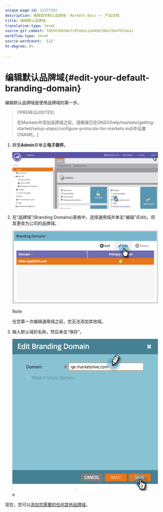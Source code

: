```yaml
---
unique-page-id: 11377392
description: 编辑您的默认品牌域- Marketo Docs —— 产品文档
title: 编辑默认品牌域
translation-type: tm+mt
source-git-commit: f865630638e7c0fe6ac2a449e196a7de4fbfeea1
workflow-type: tm+mt
source-wordcount: '112'
ht-degree: 0%

---
```



# 编辑默认品牌域{#edit-your-default-branding-domain}

编辑默认品牌域是使用品牌域的第一步。

>[!PREREQUISITES]
>
>在Marketo中添加品牌域之前，请确保已在DNS](/help/marketo/getting-started/setup-steps/configure-protocols-for-marketo.md)中设置CNAME。[

1. 转至&#x200B;**Admin**&#x200B;并单击&#x200B;**电子邮件**。

   ![](assets/image2016-6-29-16-3a42-3a20.png)

1. 在“品牌域”(Branding Domains)表格中，选择通用域并单击“编辑”(Edit)，将其更改为公司的品牌域。

   ![](assets/edit-branding-domain.png)

   >[!NOTE]
   >
   >在您第一次编辑通用域之前，您无法添加其他域。

1. 输入默认域的名称，然后单击“保存”。

   ![](assets/edit-branding-domain-hands.png)e

现在，您可以[添加您需要的任何其他品牌域](/help/marketo/product-docs/administration/email-setup/add-multiple-branding-domains/add-an-additional-branding-domain.md)。
